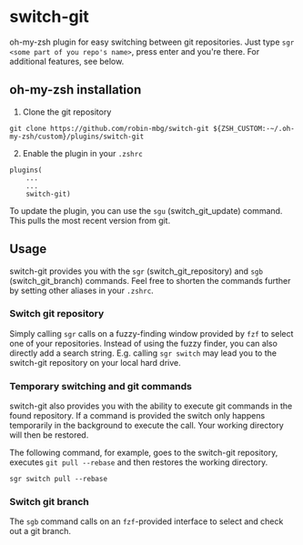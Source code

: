 # switch-git
oh-my-zsh plugin for easy switching between git repositories. Just type `sgr <some part of you repo's name>`, press enter and you're there. For additional features, see below.

## oh-my-zsh installation

1. Clone the git repository

```
git clone https://github.com/robin-mbg/switch-git ${ZSH_CUSTOM:-~/.oh-my-zsh/custom}/plugins/switch-git
```

2. Enable the plugin in your `.zshrc`

```
plugins(
    ...
    ...
    switch-git)
```

To update the plugin, you can use the `sgu` (switch_git_update) command. This pulls the most recent version from git.

## Usage

switch-git provides you with the `sgr` (switch_git_repository) and `sgb` (switch_git_branch) commands. Feel free to shorten the commands further by setting other aliases in your `.zshrc`.

### Switch git repository

Simply calling `sgr` calls on a fuzzy-finding window provided by `fzf` to select one of your repositories. Instead of using the fuzzy finder, you can also directly add a search string. E.g. calling `sgr switch` may lead you to the switch-git repository on your local hard drive. 

### Temporary switching and git commands

switch-git also provides you with the ability to execute git commands in the found repository. If a command is provided the switch only happens temporarily in the background to execute the call. Your working directory will then be restored.

The following command, for example, goes to the switch-git repository, executes `git pull --rebase` and then restores the working directory.
```
sgr switch pull --rebase
```
### Switch git branch
The `sgb` command calls on an `fzf`-provided interface to select and check out a git branch. 

